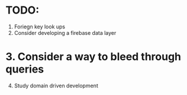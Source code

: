 # TODO:

1. Foriegn key look ups
2. Consider developing a firebase data layer
# 3. Consider a way to bleed through queries
4. Study domain driven development
